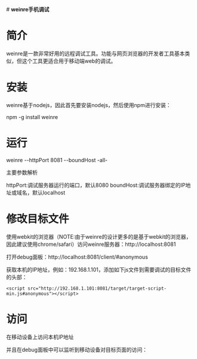 ﻿﻿﻿# **weinre手机调试**# 简介weinre是一款非常好用的远程调试工具。功能与网页浏览器的开发者工具基本类似，但这个工具更适合用于移动端web的调试。# 安装weinre基于nodejs，因此首先要安装nodejs，然后使用npm进行安装：npm -g install weinre# 运行weinre --httpPort 8081 --boundHost -all-主要参数解析httpPort:调试服务器运行的端口，默认8080 boundHost:调试服务器绑定的IP地址或域名，默认localhost# 修改目标文件使用webkit的浏览器（NOTE:由于weinre的设计更多的是基于webkit的浏览器，因此建议使用chrome/safari）访问weinre服务器：http://localhost:8081打开debug面板：http://localhost:8081/client/#anonymous获取本机的IP地址，例如：192.168.1.101，添加如下js文件到需要调试的目标文件的头部：```<script src="http://192.168.1.101:8081/target/target-script-min.js#anonymous"></script>```# 访问在移动设备上访问本机IP地址并且在debug面板中可以监听到移动设备对目标页面的访问：